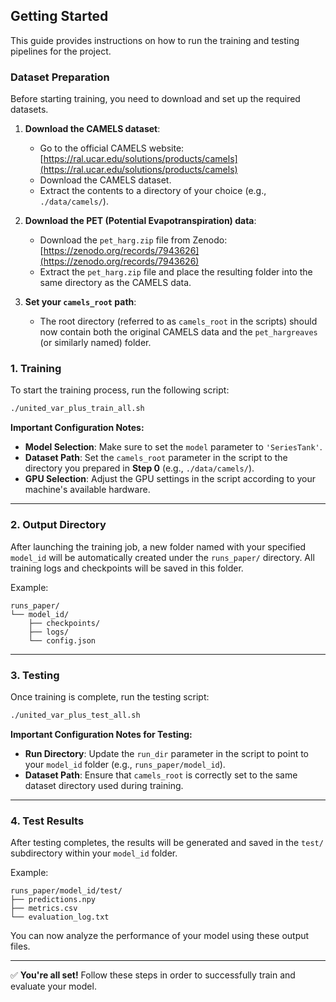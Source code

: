 ## Getting Started

This guide provides instructions on how to run the training and testing pipelines for the project.

### Dataset Preparation

Before starting training, you need to download and set up the required datasets.

1. **Download the CAMELS dataset**:
   - Go to the official CAMELS website: [https://ral.ucar.edu/solutions/products/camels](https://ral.ucar.edu/solutions/products/camels)
   - Download the CAMELS dataset.
   - Extract the contents to a directory of your choice (e.g., `./data/camels/`).

2. **Download the PET (Potential Evapotranspiration) data**:
   - Download the `pet_harg.zip` file from Zenodo: [https://zenodo.org/records/7943626](https://zenodo.org/records/7943626)
   - Extract the `pet_harg.zip` file and place the resulting folder into the same directory as the CAMELS data.

3. **Set your `camels_root` path**:
   - The root directory (referred to as `camels_root` in the scripts) should now contain both the original CAMELS data and the `pet_hargreaves` (or similarly named) folder.

### 1. Training

To start the training process, run the following script:

```bash
./united_var_plus_train_all.sh
```

**Important Configuration Notes:**
- **Model Selection**: Make sure to set the `model` parameter to `'SeriesTank'`.
- **Dataset Path**: Set the `camels_root` parameter in the script to the directory you prepared in **Step 0** (e.g., `./data/camels/`).
- **GPU Selection**: Adjust the GPU settings in the script according to your machine's available hardware.

---

### 2. Output Directory

After launching the training job, a new folder named with your specified `model_id` will be automatically created under the `runs_paper/` directory. All training logs and checkpoints will be saved in this folder.

Example:
```
runs_paper/
└── model_id/
    ├── checkpoints/
    ├── logs/
    └── config.json
```

---

### 3. Testing

Once training is complete, run the testing script:

```bash
./united_var_plus_test_all.sh
```

**Important Configuration Notes for Testing:**
- **Run Directory**: Update the `run_dir` parameter in the script to point to your `model_id` folder (e.g., `runs_paper/model_id`).
- **Dataset Path**: Ensure that `camels_root` is correctly set to the same dataset directory used during training.

---

### 4. Test Results

After testing completes, the results will be generated and saved in the `test/` subdirectory within your `model_id` folder.

Example:
```
runs_paper/model_id/test/
├── predictions.npy
├── metrics.csv
└── evaluation_log.txt
```

You can now analyze the performance of your model using these output files.

---

✅ **You're all set!** Follow these steps in order to successfully train and evaluate your model.
